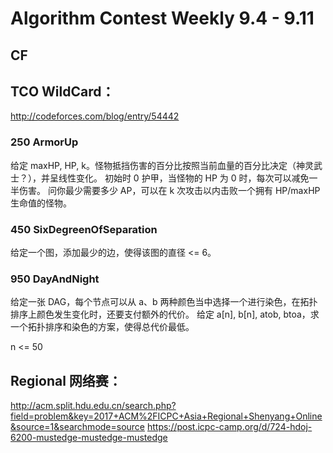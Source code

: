 # Algorithm Contest Weekly 9.4 - 9.11

## CF

## TCO WildCard：
http://codeforces.com/blog/entry/54442

### 250 ArmorUp
给定 maxHP, HP, k。怪物抵挡伤害的百分比按照当前血量的百分比决定（神灵武士？），并呈线性变化。
初始时 0 护甲，当怪物的 HP 为 0 时，每次可以减免一半伤害。
问你最少需要多少 AP，可以在 k 次攻击以内击败一个拥有 HP/maxHP 生命值的怪物。

### 450 SixDegreenOfSeparation
给定一个图，添加最少的边，使得该图的直径 <= 6。

### 950 DayAndNight
给定一张 DAG，每个节点可以从 a、b 两种颜色当中选择一个进行染色，在拓扑排序上颜色发生变化时，还要支付额外的代价。
给定 a[n], b[n], atob, btoa，求一个拓扑排序和染色的方案，使得总代价最低。

n <= 50

## Regional 网络赛：
http://acm.split.hdu.edu.cn/search.php?field=problem&key=2017+ACM%2FICPC+Asia+Regional+Shenyang+Online&source=1&searchmode=source
https://post.icpc-camp.org/d/724-hdoj-6200-mustedge-mustedge-mustedge



